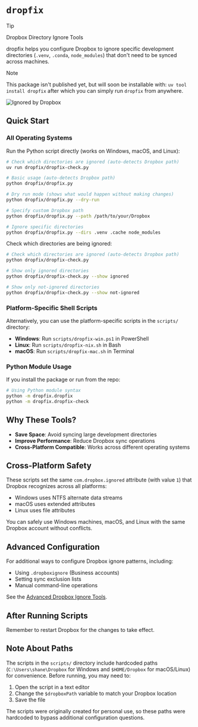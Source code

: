 # `dropfix`

> [!TIP]
> Dropbox Directory Ignore Tools

dropfix helps you configure Dropbox to ignore specific development directories (`.venv`, `.conda`, `node_modules`) that don't need to be synced across machines.

> [!NOTE]
> This package isn't published yet, but will soon be installable with: `uv tool install dropfix`
> after which you can simply run `dropfix` from anywhere.

![Ignored by Dropbox](docs/assets/ignored-by-dropbox.png "Ignored by Dropbox")

## Quick Start

### All Operating Systems

Run the Python script directly (works on Windows, macOS, and Linux):

```bash
# Check which directories are ignored (auto-detects Dropbox path)
uv run dropfix/dropfix-check.py

# Basic usage (auto-detects Dropbox path)
python dropfix/dropfix.py

# Dry run mode (shows what would happen without making changes)
python dropfix/dropfix.py --dry-run

# Specify custom Dropbox path
python dropfix/dropfix.py --path /path/to/your/Dropbox

# Ignore specific directories
python dropfix/dropfix.py --dirs .venv .cache node_modules
```

Check which directories are being ignored:

```bash
# Check which directories are ignored (auto-detects Dropbox path)
python dropfix/dropfix-check.py

# Show only ignored directories
python dropfix/dropfix-check.py --show ignored

# Show only not-ignored directories
python dropfix/dropfix-check.py --show not-ignored
```

### Platform-Specific Shell Scripts

Alternatively, you can use the platform-specific scripts in the `scripts/` directory:

- **Windows**: Run `scripts/dropfix-win.ps1` in PowerShell
- **Linux**: Run `scripts/dropfix-nix.sh` in Bash
- **macOS**: Run `scripts/dropfix-mac.sh` in Terminal

### Python Module Usage

If you install the package or run from the repo:

```bash
# Using Python module syntax
python -m dropfix.dropfix
python -m dropfix.dropfix-check
```

## Why These Tools?

- **Save Space**: Avoid syncing large development directories
- **Improve Performance**: Reduce Dropbox sync operations
- **Cross-Platform Compatible**: Works across different operating systems

## Cross-Platform Safety

These scripts set the same `com.dropbox.ignored` attribute (with value `1`) that Dropbox recognizes across all platforms:

- Windows uses NTFS alternate data streams
- macOS uses extended attributes
- Linux uses file attributes

You can safely use Windows machines, macOS, and Linux with the same Dropbox account without conflicts.

## Advanced Configuration

For additional ways to configure Dropbox ignore patterns, including:

- Using `.dropboxignore` (Business accounts)
- Setting sync exclusion lists
- Manual command-line operations

See the [Advanced Dropbox Ignore Tools](./docs/db-ignore.md).

## After Running Scripts

Remember to restart Dropbox for the changes to take effect.

## Note About Paths

The scripts in the `scripts/` directory include hardcoded paths (`C:\Users\shane\Dropbox` for Windows and `$HOME/Dropbox` for macOS/Linux) for convenience. Before running, you may need to:

1. Open the script in a text editor
2. Change the `$dropboxPath` variable to match your Dropbox location
3. Save the file

The scripts were originally created for personal use, so these paths were hardcoded to bypass additional configuration questions.

